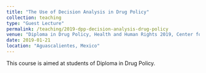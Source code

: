 ```yaml
---
title: "The Use of Decision Analysis in Drug Policy"
collection: teaching
type: "Guest Lecture"
permalink: /teaching/2019-dpp-decision-analysis-drug-policy
venue: "Diploma in Drug Policy, Health and Human Rights 2019, Center for Research and teaching in Economics"
date: 2019-01-21
location: "Aguascalientes, Mexico"
---
```


This course is aimed at students of Diploma in Drug Policy.